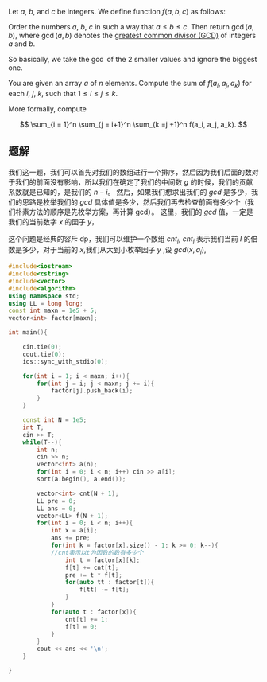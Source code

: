 Let $a$, $b$, and $c$ be integers. We define function $f(a, b, c)$ as follows:

Order the numbers $a$, $b$, $c$ in such a way that $a \le b \le c$. Then return $\gcd(a, b)$, where $\gcd(a, b)$ denotes the [greatest common divisor (GCD)](https://en.wikipedia.org/wiki/Greatest_common_divisor) of integers $a$ and $b$.

So basically, we take the $\gcd$ of the $2$ smaller values and ignore the biggest one.

You are given an array $a$ of $n$ elements. Compute the sum of $f(a_i, a_j, a_k)$ for each $i$, $j$, $k$, such that $1 \le i  \le j  \le k$.

More formally, compute

$$
\sum_{i = 1}^n \sum_{j = i+1}^n \sum_{k =j +1}^n f(a_i, a_j, a_k).
$$

## 题解
我们这一题，我们可以首先对我们的数组进行一个排序，然后因为我们后面的数对于我们的前面没有影响，所以我们在确定了我们的中间数 $g$ 的时候，我们的贡献系数就是已知的，是我们的 $n-i$。
然后，如果我们想求出我们的 $gcd$ 是多少，我们的思路是枚举我们的 $gcd$ 具体值是多少，然后我们再去检查前面有多少个（我们朴素方法的顺序是先枚举方案，再计算 gcd）。
这里，我们的 $gcd$ 值，一定是我们的当前数字 $x$ 的因子 $y$，

这个问题是经典的容斥 dp，我们可以维护一个数组 $cnt_{i}$, $cnt_{i}$ 表示我们当前 $I$ 的倍数是多少，对于当前的 $x$,我们从大到小枚举因子 $y$ ,设 $gcd(x,a_{i})$,

```cpp
#include<iostream>
#include<cstring>
#include<vector>
#include<algorithm>
using namespace std;
using LL = long long;
const int maxn = 1e5 + 5;
vector<int> factor[maxn];

int main(){

    cin.tie(0);
    cout.tie(0);
    ios::sync_with_stdio(0);

    for(int i = 1; i < maxn; i++){
        for(int j = i; j < maxn; j += i){
            factor[j].push_back(i);
        }
    }

    const int N = 1e5;
    int T;
    cin >> T;
    while(T--){
        int n;
        cin >> n;
        vector<int> a(n);
        for(int i = 0; i < n; i++) cin >> a[i];
        sort(a.begin(), a.end());

        vector<int> cnt(N + 1);
        LL pre = 0;
        LL ans = 0;
        vector<LL> f(N + 1);
        for(int i = 0; i < n; i++){
            int x = a[i];
            ans += pre;
            for(int k = factor[x].size() - 1; k >= 0; k--){
            //cnt表示以t为因数的数有多少个
                int t = factor[x][k];
                f[t] += cnt[t];
                pre += t * f[t];
                for(auto tt : factor[t]){
                    f[tt] -= f[t];
                }
            }
            for(auto t : factor[x]){
                cnt[t] += 1;
                f[t] = 0;
            }
        }
        cout << ans << '\n';
    }

}
```